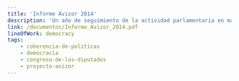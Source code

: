 ```yaml
---
title: 'Informe Avizor 2014'
description: 'Un año de seguimiento de la actividad parlamentaria en materia de desarrollo y lucha contra la pobreza'
link: /documentos/Informe_Avizor_2014.pdf
lineOfWork: democracy
tags:
    - coherencia-de-politicas
    - democracia
    - congreso-de-los-diputados
    - proyecto-avizor
---
```

